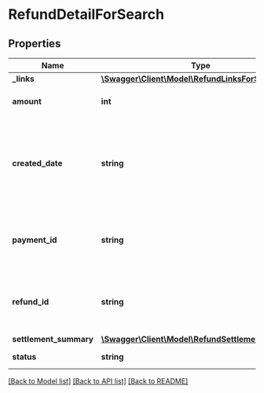 # RefundDetailForSearch

## Properties
Name | Type | Description | Notes
------------ | ------------- | ------------- | -------------
**_links** | [**\Swagger\Client\Model\RefundLinksForSearch**](RefundLinksForSearch.md) |  | [optional] 
**amount** | **int** | The amount refunded to the user in pence. | [optional] 
**created_date** | **string** | The date and time you created this refund. This value uses Coordinated Universal Time (UTC) and ISO 8601 format - &#x60;YYYY-MM-DDThh:mm:ss.SSSZ&#x60;. | [optional] 
**payment_id** | **string** | The unique ID GOV.UK Pay automatically associated with this payment when you created it. | [optional] 
**refund_id** | **string** | The unique ID GOV.UK Pay automatically associated with this refund when you created it. | [optional] 
**settlement_summary** | [**\Swagger\Client\Model\RefundSettlementSummary**](RefundSettlementSummary.md) |  | [optional] 
**status** | **string** | The [status of the refund](https://docs.payments.service.gov.uk/refunding_payments/#checking-the-status-of-a-refund-status). | [optional] 

[[Back to Model list]](../../README.md#documentation-for-models) [[Back to API list]](../../README.md#documentation-for-api-endpoints) [[Back to README]](../../README.md)

